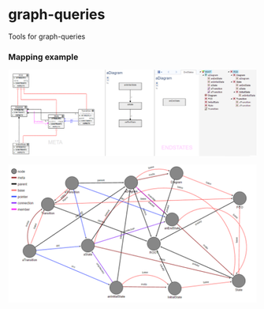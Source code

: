 # graph-queries
Tools for graph-queries

### Mapping example
![WebGME Model](img/FSM_webgme.png "Finite state-machine in webgme. From left to right, Meta-Model, Composition, SetEditor, Composition-Tree, Inheritance-Tree")

![GraphDB Model](img/FSM_graphDB.png "Finite state-machine project mapped to graphDB.")
